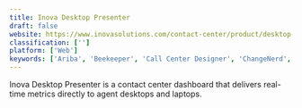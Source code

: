 ```yaml
---
title: Inova Desktop Presenter
draft: false 
website: https://www.inovasolutions.com/contact-center/product/desktop-presenter
classification: ['']
platform: ['Web']
keywords: ['Ariba', 'Beekeeper', 'Call Center Designer', 'ChangeNerd', 'Dixa', 'EasyData', 'Eved', 'Five9', 'Holy-Dis Planexa', 'InVision WFM', 'JDA Demand Planning', 'KnoahSoft Harmony', 'MobiWork MWS', 'NICE inContact', 'Samepage', 'Wand VMS', 'WorkFusion', 'WorkJam', 'Zuus Workforce']
---
```

Inova Desktop Presenter is a contact center dashboard that delivers real-time metrics directly to agent desktops and laptops.